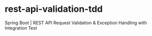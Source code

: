 # rest-api-validation-tdd
Spring Boot | REST API Request Validation &amp; Exception Handling with Integration Test
